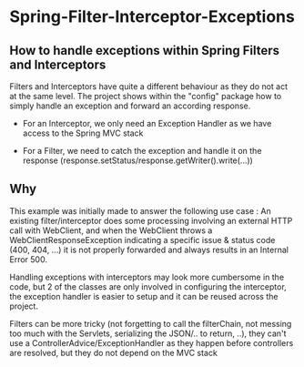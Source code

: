 # Spring-Filter-Interceptor-Exceptions
## How to handle exceptions within Spring Filters and Interceptors 


Filters and Interceptors have quite a different behaviour as they do not act at the same level. 
The project shows within the "config" package how to simply handle an exception and forward an according response. 

- For an Interceptor, we only need an Exception Handler as we have access to the Spring MVC stack

- For a Filter, we need to catch the exception and handle it on the response (response.setStatus/response.getWriter().write(...))


## Why

This example was initially made to answer the following use case :
An existing filter/interceptor does some processing involving an external HTTP call with WebClient, and when the WebClient throws a WebClientResponseException indicating a specific issue & status code (400, 404, ...) it is not properly forwarded and always results in an Internal Error 500.

Handling exceptions with interceptors may look more cumbersome in the code, but 2 of the classes are only involved in configuring the interceptor, the exception handler is easier to setup and it can be reused across the project. 

Filters can be more tricky (not forgetting to call the filterChain, not messing too much with the Servlets, serializing the JSON/.. to return, ..), they can't use a ControllerAdvice/ExceptionHandler as they happen before controllers are resolved, but they do not depend on the MVC stack 

